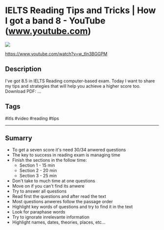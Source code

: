 # IELTS Reading Tips and Tricks | How I got a band 8 - YouTube (www.youtube.com)

![](https://img.youtube.com/vi/w_tIn3BGGPM/maxresdefault.jpg)

<https://www.youtube.com/watch?v=w_tIn3BGGPM>

## Description

I've got 8.5 in IELTS Reading computer-based exam. Today I want to share my tips and strategies that will help you achieve a higher score too. Download PDF: ...

## Tags

#itls #video #reading #tips

------------------------------------------------------------------------

## Sumarry
- To get a seven score it's need 30/34 anwered questions
- The key to success in reading exam is managing time
- Finish the sections in the follow time:
  - Section 1 - 15 min
  - Section 2 - 20 min
  - Section 3 - 25 min
- Don't take to much time at one questions
- Move on if you can't find its anwere
- Try to answer all questions
- Read first the questions and after read the text
- Most questions anweres follow the passage order
- Highlight key words of questions and try to find it in the text
- Look for paraphase words
- Try to ignorate inrelevante information
- Highlight names, dates, theories, places, etc...
